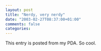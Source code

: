 ```yaml
---
layout: post
title: "Nerdy, very nerdy"
date: "2003-02-27T08:37:00+01:00"
comments: false
categories: 
---
```


<p>This entry is posted from my PDA. So cool.</p>

